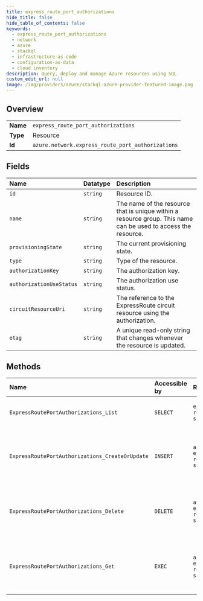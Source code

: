 ```yaml
---
title: express_route_port_authorizations
hide_title: false
hide_table_of_contents: false
keywords:
  - express_route_port_authorizations
  - network
  - azure    
  - stackql
  - infrastructure-as-code
  - configuration-as-data
  - cloud inventory
description: Query, deploy and manage Azure resources using SQL
custom_edit_url: null
image: /img/providers/azure/stackql-azure-provider-featured-image.png
---
```

  
    

## Overview
<table><tbody>
<tr><td><b>Name</b></td><td><code>express_route_port_authorizations</code></td></tr>
<tr><td><b>Type</b></td><td>Resource</td></tr>
<tr><td><b>Id</b></td><td><code>azure.network.express_route_port_authorizations</code></td></tr>
</tbody></table>

## Fields
| Name | Datatype | Description |
|:-----|:---------|:------------|
| `id` | `string` | Resource ID. |
| `name` | `string` | The name of the resource that is unique within a resource group. This name can be used to access the resource. |
| `provisioningState` | `string` | The current provisioning state. |
| `type` | `string` | Type of the resource. |
| `authorizationKey` | `string` | The authorization key. |
| `authorizationUseStatus` | `string` | The authorization use status. |
| `circuitResourceUri` | `string` | The reference to the ExpressRoute circuit resource using the authorization. |
| `etag` | `string` | A unique read-only string that changes whenever the resource is updated. |
## Methods
| Name | Accessible by | Required Params | Description |
|:-----|:--------------|:----------------|:------------|
| `ExpressRoutePortAuthorizations_List` | `SELECT` | `expressRoutePortName, resourceGroupName, subscriptionId` | Gets all authorizations in an express route port. |
| `ExpressRoutePortAuthorizations_CreateOrUpdate` | `INSERT` | `authorizationName, expressRoutePortName, resourceGroupName, subscriptionId` | Creates or updates an authorization in the specified express route port. |
| `ExpressRoutePortAuthorizations_Delete` | `DELETE` | `authorizationName, expressRoutePortName, resourceGroupName, subscriptionId` | Deletes the specified authorization from the specified express route port. |
| `ExpressRoutePortAuthorizations_Get` | `EXEC` | `authorizationName, expressRoutePortName, resourceGroupName, subscriptionId` | Gets the specified authorization from the specified express route port. |
